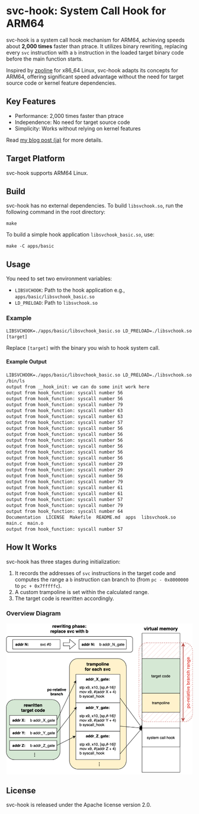 # svc-hook: System Call Hook for ARM64

svc-hook is a system call hook mechanism for ARM64, achieving speeds about **2,000 times** faster than ptrace. It utilizes binary rewriting, replacing every `svc` instruction with a `b` instruction in the loaded target binary code before the main function starts.

Inspired by [zpoline](https://github.com/yasukata/zpoline) for x86_64 Linux, svc-hook adapts its concepts for ARM64, offering significant speed advantage without the need for target source code or kernel feature dependencies.

## Key Features

- Performance: 2,000 times faster than ptrace
- Independence: No need for target source code
- Simplicity: Works without relying on kernel features

Read [my blog post (ja)](https://retrage.github.io/2024/07/31/svc-hook.html/) for more details.

## Target Platform

svc-hook supports ARM64 Linux.

## Build

svc-hook has no external dependencies.
To build `libsvchook.so`, run the following command in the root directory:

```shell
make
```

To build a simple hook application `libsvchook_basic.so`, use:

```shell
make -C apps/basic
```

## Usage

You need to set two environment variables:

- `LIBSVCHOOK`: Path to the hook application e.g., `apps/basic/libsvchook_basic.so`
- `LD_PRELOAD`: Path to `libsvchook.so`

### Example

```shell
LIBSVCHOOK=./apps/basic/libsvchook_basic.so LD_PRELOAD=./libsvchook.so [target]
```

Replace `[target]` with the binary you wish to hook system call.

#### Example Output

```shell
LIBSVCHOOK=./apps/basic/libsvchook_basic.so LD_PRELOAD=./libsvchook.so /bin/ls
output from __hook_init: we can do some init work here
output from hook_function: syscall number 56
output from hook_function: syscall number 56
output from hook_function: syscall number 79
output from hook_function: syscall number 63
output from hook_function: syscall number 63
output from hook_function: syscall number 57
output from hook_function: syscall number 56
output from hook_function: syscall number 56
output from hook_function: syscall number 56
output from hook_function: syscall number 56
output from hook_function: syscall number 56
output from hook_function: syscall number 56
output from hook_function: syscall number 29
output from hook_function: syscall number 29
output from hook_function: syscall number 56
output from hook_function: syscall number 79
output from hook_function: syscall number 61
output from hook_function: syscall number 61
output from hook_function: syscall number 57
output from hook_function: syscall number 79
output from hook_function: syscall number 64
Documentation  LICENSE	Makefile  README.md  apps  libsvchook.so  main.c  main.o
output from hook_function: syscall number 57
```

## How It Works

svc-hook has three stages during initialization:

1. It records the addresses of `svc` instructions in the target code and computes the range a `b` instruction can branch to (from `pc - 0x8000000` to `pc + 0x7fffffc`).
2. A custom trampoline is set within the calculated range.
3. The target code is rewritten accordingly.

### Overview Diagram

![svc-hook Overview](Documentation/img/svc-hook.png)

## License

svc-hook is released under the Apache license version 2.0.
